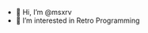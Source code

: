 - 👋 Hi, I’m @msxrv
- 👀 I’m interested in Retro Programming

<!---
msxrv/msxrv is a ✨ special ✨ repository because its `README.md` (this file) appears on your GitHub profile.
You can click the Preview link to take a look at your changes.
--->
